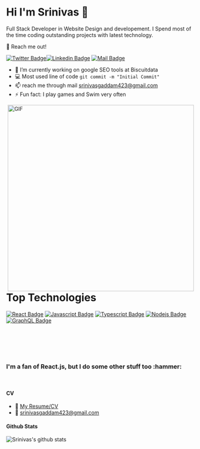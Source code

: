 <h1> Hi I'm Srinivas 👋</h1>

 <p>Full Stack Developer in Website Design and developement. I Spend most of the time coding outstanding projects with latest technology.</p>

<p></p>

🔭  Reach me out!


[![Twitter Badge](https://img.shields.io/badge/-@s_geddam-1ca0f1?style=flat&labelColor=1ca0f1&logo=twitter&logoColor=white&link=https://twitter.com/Ipenywis)](https://twitter.com/s_geddam)[![Linkedin Badge](https://img.shields.io/badge/-SrinivasGaddam-0e76a8?style=flat&labelColor=0e76a8&logo=linkedin&logoColor=white)](https://www.linkedin.com/in/purnagaddam93/) [![Mail Badge](https://img.shields.io/badge/-srinivasgaddam423-c0392b?style=flat&labelColor=c0392b&logo=gmail&logoColor=white)](mailto:srinivasgaddam423@gmail.com)




<p></p>

- 🔭 I’m currently working on google SEO tools at Biscuitdata
- :computer: Most used line of code `git commit -m "Initial Commit"`
- 📫 reach me through mail srinivasgaddam423@gmail.com
- ⚡ Fun fact: I play games and Swim very often
<p></p>
<img hight="400" width="500" alt="GIF" align="right" src="https://github.com/Xx-Ashutosh-xX/Xx-Ashutosh-xX/blob/master/assets/1936.gif">
<h1>Top Technologies</h1>

<!-- TODO: Make technologies links takes you to repositories -->

[![React Badge](https://img.shields.io/badge/-React-61DBFB?style=for-the-badge&labelColor=black&logo=react&logoColor=61DBFB)](#) [![Javascript Badge](https://img.shields.io/badge/-Javascript-F0DB4F?style=for-the-badge&labelColor=black&logo=javascript&logoColor=F0DB4F)](#) [![Typescript Badge](https://img.shields.io/badge/-Typescript-007acc?style=for-the-badge&labelColor=black&logo=typescript&logoColor=007acc)](#) [![Nodejs Badge](https://img.shields.io/badge/-Nodejs-3C873A?style=for-the-badge&labelColor=black&logo=node.js&logoColor=3C873A)](#) [![GraphQL Badge](https://img.shields.io/badge/-GraphQl-e535ab?style=for-the-badge&labelColor=black&logo=node.js&logoColor=e535ab)](#)

<br />
<br />
<br />
<br />
<h3>
  I'm a fan of React.js, but I do some other stuff too :hammer:
</h3>

<p >
 <!-- <img src="https://andyruwruw.vercel.app/api/skills">  -->
</p>


<br />

#### CV
- :paperclip: [My Resume/CV](PurnaGaddam_Resume.pdf)
- :email: srinivasgaddam423@gmail.com
#### Github Stats

![Srinivas's github stats](https://github-readme-stats.vercel.app/api?username=srinivasgpc&count_private=true&theme=tokyonight&hide=contribs,prs)
